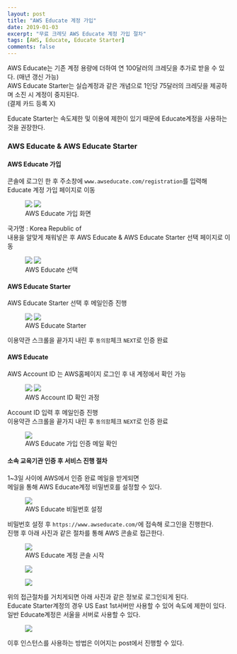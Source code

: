 ```yaml
---
layout: post
title: "AWS Educate 계정 가입"
date: 2019-01-03
excerpt: "무료 크레딧 AWS Educate 계정 가입 절차"
tags: [AWS, Educate, Educate Starter]
comments: false
---
```


AWS Educate는 기존 계정 용량에 더하여 연 100달러의 크레딧을 추가로 받을 수 있다. (매년 갱신 가능)  
AWS Educate Starter는 실습계정과 같은 개념으로 1인당 75달러의 크레딧을 제공하며 소진 시 계정이 중지된다.  
(결제 카드 등록 X)

Educate Starter는 속도제한 및 이용에 제한이 있기 때문에 Educate계정을 사용하는것을 권장한다.

### AWS Educate & AWS Educate Starter

#### AWS Educate 가입

콘솔에 로그인 한 후 주소창에 `www.awseducate.com/registration`를 입력해 Educate 계정 가입 페이지로 이동

<figure class="half">
	<a href="{{site.url}}/assets/img/post/aws_edu/join_1.JPG"><img src="{{site.url}}/assets/img/post/aws_edu/join_1.JPG"></a>
	<a href="{{site.url}}/assets/img/post/aws_edu/join_2.JPG"><img src="{{site.url}}/assets/img/post/aws_edu/join_2.JPG"></a>
	<figcaption>AWS Educate 가입 화면</figcaption>
</figure>

국가명 : Korea Republic of  
내용을 알맞게 채워넣은 후 AWS Educate & AWS Educate Starter 선택 페이지로 이동

<figure class="half">
	<a href="{{site.url}}/assets/img/post/aws_edu/join_3.JPG"><img src="{{site.url}}/assets/img/post/aws_edu/join_3.JPG"></a>
	<a href="{{site.url}}/assets/img/post/aws_edu/join_4.JPG"><img src="{{site.url}}/assets/img/post/aws_edu/join_4.JPG"></a>
	<figcaption>AWS Educate 선택</figcaption>
</figure>

#### AWS Educate Starter

AWS Educate Starter 선택 후 메일인증 진행

<figure class="half">
	<a href="{{site.url}}/assets/img/post/aws_edu/join_5.JPG"><img src="{{site.url}}/assets/img/post/aws_edu/join_5.JPG"></a>
	<a href="{{site.url}}/assets/img/post/aws_edu/join_6.JPG"><img src="{{site.url}}/assets/img/post/aws_edu/join_6.JPG"></a>
	<figcaption>AWS Educate Starter</figcaption>
</figure>

이용약관 스크롤을 끝가지 내린 후 `동의함`체크 `NEXT`로 인증 완료

#### AWS Educate

AWS Account ID 는 AWS홈페이지 로그인 후 내 계정에서 확인 가능

<figure class="half">
	<a href="{{site.url}}/assets/img/post/aws_edu/mypage.JPG"><img src="{{site.url}}/assets/img/post/aws_edu/mypage.JPG"></a>
	<a href="{{site.url}}/assets/img/post/aws_edu/account.JPG"><img src="{{site.url}}/assets/img/post/aws_edu/account.JPG"></a>
	<figcaption>AWS Account ID 확인 과정</figcaption>
</figure>

Account ID 입력 후 메일인증 진행  
이용약관 스크롤을 끝가지 내린 후 `동의함`체크 `NEXT`로 인증 완료

<figure>
	<a href="{{site.url}}/assets/img/post/aws_edu/result.JPG"><img src="{{site.url}}/assets/img/post/aws_edu/result.JPG"></a>
	<figcaption>AWS Educate 가입 인증 메일 확인</figcaption>
</figure>

#### 소속 교육기관 인증 후 서비스 진행 절차

1~3일 사이에 AWS에서 인증 완료 메일을 받게되면  
메일을 통해 AWS Educate계정 비밀번호를 설정할 수 있다.

<figure>
	<a href="{{site.url}}/assets/img/post/aws_edu/edustart_1.JPG"><img src="{{site.url}}/assets/img/post/aws_edu/edustart_1.JPG"></a>
	<figcaption>AWS Educate 비밀번호 설정</figcaption>
</figure>

비밀번호 설정 후 `https://www.awseducate.com/`에 접속해 로그인을 진행한다.  
진행 후 아래 사진과 같은 절차를 통해 AWS 콘솔로 접근한다.

<figure>
	<a href="{{site.url}}/assets/img/post/aws_edu/edustart_2.JPG"><img src="{{site.url}}/assets/img/post/aws_edu/edustart_2.JPG"></a>
	<figcaption>AWS Educate 계정 콘솔 시작</figcaption>
</figure>

<figure>
	<a href="{{site.url}}/assets/img/post/aws_edu/edustart_3.JPG"><img src="{{site.url}}/assets/img/post/aws_edu/edustart_3.JPG"></a>
</figure>

<figure>
	<a href="{{site.url}}/assets/img/post/aws_edu/edustart_4.JPG"><img src="{{site.url}}/assets/img/post/aws_edu/edustart_4.JPG"></a>
</figure>

위의 접근절차를 거치게되면 아래 사진과 같은 정보로 로그인되게 된다.  
Educate Starter계정의 경우 US East 1st서버만 사용할 수 있어 속도에 제한이 있다.  
일반 Educate계정은 서울을 서버로 사용할 수 있다.

<figure>
	<a href="{{site.url}}/assets/img/post/aws_edu/edustart_5.JPG"><img src="{{site.url}}/assets/img/post/aws_edu/edustart_5.JPG"></a>
</figure>

이후 인스턴스를 사용하는 방법은 이어지는 post에서 진행할 수 있다.
